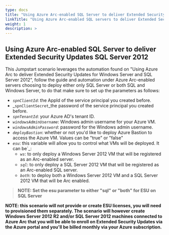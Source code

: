 ```yaml
---
type: docs
title: "Using Azure Arc-enabled SQL Server to deliver Extended Security Updates SQL Server 2012"
linkTitle: "Using Azure Arc-enabled SQL servers to deliver Extended Security Updates SQL Server 2012"
weight: 1
description: >
---
```


## Using Azure Arc-enabled SQL Server to deliver Extended Security Updates SQL Server 2012

This Jumpstart scenario leverages the automation found on "Using Azure Arc to deliver Extended Security Updates for Windows Server and SQL Server 2012", follow the guide and automation under Azure Arc-enabled servers choosing to deploy either only SQL Server or both SQL and Windows Server, to do that make sure to set up the parameters as follows:

- _`spnClientId`_: the AppId of the service principal you created before.
- _`spnClientSecret`_the password of the service principal you created before.
- _`spnTenantId`_: your Azure AD's tenant ID.
- _`windowsAdminUsername`_: Windows admin username for your Azure VM.
- _`windowsAdminPassword`_: password for the Windows admin username.
- _`deployBastion`_: whether or not you'd like to deploy Azure Bastion to access the Azure VM. Values can be "true" or "false"
- _`esu`_: this variable will allow you to control what VMs will be deployed. It can be`_:
  - _`ws`_: to only deploy a Windows Server 2012 VM that will be registered as an Arc-enabled server.
  - _`sql`_: to only deploy a SQL Server 2012 VM that will be registered as an Arc-enabled SQL server.
  - _`both`_: to deploy both a Windows Server 2012 VM and a SQL Server 2012 VM that will be Arc enabled.

 > **NOTE: Set the esu parameter to either "sql" or "both" for ESU on SQL Server**

**NOTE: this scenario will not provide or create ESU licenses, you will need to provisioned them separately. The scenario will however create Windows Server 2012 R2 and/or SQL Server 2012 machines connected to Azure Arc that you will be able to enroll on Extended Security Updates via the Azure portal and you'll be billed monthly via your Azure subscription.**